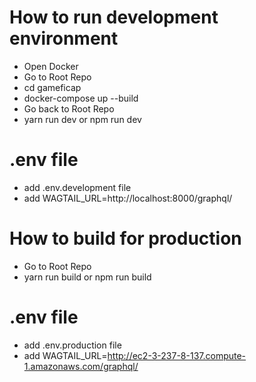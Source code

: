 # How to run development environment

- Open Docker
- Go to Root Repo
- cd gameficap
- docker-compose up --build
- Go back to Root Repo
- yarn run dev or npm run dev

# .env file

- add .env.development file
- add WAGTAIL_URL=http://localhost:8000/graphql/

# How to build for production

- Go to Root Repo
- yarn run build or npm run build

# .env file

- add .env.production file
- add WAGTAIL_URL=http://ec2-3-237-8-137.compute-1.amazonaws.com/graphql/
